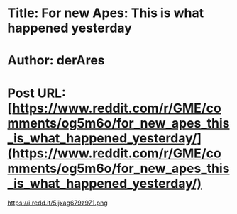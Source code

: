 # Title: For new Apes: This is what happened yesterday
# Author: derAres
# Post URL: [https://www.reddit.com/r/GME/comments/og5m6o/for_new_apes_this_is_what_happened_yesterday/](https://www.reddit.com/r/GME/comments/og5m6o/for_new_apes_this_is_what_happened_yesterday/)


https://i.redd.it/5ijxag679z971.png